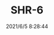 ﻿---
layout: post 
title: SHR-6
tags: SH
categories: wire-harness
overview: 
series: SHR
part_number: 0524-1
thumb_img: 
image: static/202106/524-20210605.jpg
date: 2021/6/5 8:28:44
---



